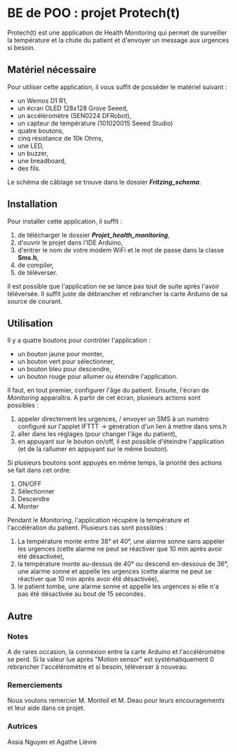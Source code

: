 # BE de POO : projet Protech(t)

Protech(t) est une application de Health Monitoring qui permet de surveiller la température et la chute du patient et d'envoyer un message aux urgences si besoin. 

## Matériel nécessaire

Pour utiliser cette application, il vous suffit de posséder le matériel suivant :
- un Wemos D1 R1,
- un écran OLED 128x128 Grove Seeed,
- un accéléromètre (SEN0224 DFRobot),
- un capteur de température (101020015 Seeed Studio)
- quatre boutons,
- cinq résistance de 10k Ohms,
- une LED,
- un buzzer,
- une breadboard,
- des fils.

Le schéma de câblage se trouve dans le dossier ***Fritzing_schema***.

## Installation

Pour installer cette application, il suffit :
1. de télécharger le dossier ***Projet_health_monitoring***,
2. d'ouvrir le projet dans l'IDE Arduino,
3. d'entrer le nom de votre modem WiFi et le mot de passe dans la classe **Sms.h**,
4. de compiler,
5. de téléverser.

Il est possible que l'application ne se lance pas tout de suite après l'avoir téléversée. Il suffit juste de débrancher et rebrancher la carte Arduino de sa source de courant.

## Utilisation

Il y a quatre boutons pour contrôler l'application :
- un bouton jaune pour monter,
- un bouton vert pour sélectionner,
- un bouton bleu pour descendre,
- un bouton rouge pour allumer ou éteindre l'application.

Il faut, en tout premier, configurer l'âge du patient. 
Ensuite, l'écran de *Monitoring* apparaîtra. A partir de cet écran, plusieurs actions sont possibles :
1. appeler directement les urgences, / envoyer un SMS à un numéro configuré sur l'applet IFTTT -> génération d'un lien à mettre dans sms.h
2. aller dans les réglages (pour changer l'âge du patient),
3. en appuyant sur le bouton on/off, il est possible d'éteindre l'application (et de la rallumer en appuyant sur le même bouton).

Si plusieurs boutons sont appuyés en même temps, la priorité des actions se fait dans cet ordre: 
1. ON/OFF 
2. Sélectionner 
3. Descendre 
4. Monter 

Pendant le *Monitoring*, l'application récupère la température et l'accélération du patient. Plusieurs cas sont possibles :
1. La température monte entre 38° et 40°, une alarme sonne sans appeler les urgences (cette alarme ne peut se réactiver que 10 min après avoir été désactivée),
2. la température monte au-dessus de 40° ou descend en-dessous de 36°, une alarme sonne et appelle les urgences (cette alarme ne peut se réactiver que 10 min après avoir été désactivée),
3. le patient tombe, une alarme sonne et appelle les urgences si elle n'a pas été désactivée au bout de 15 secondes.

## Autre

### Notes

A de rares occasion, la connexion entre la carte Arduino et l'accéléromètre se perd. Si la valeur lue après "Motion sensor" est systématiquement 0 rebrancher l'accéléromètre et si besoin, téléverser à nouveau.

### Remerciements

Nous voulons remercier M. Monteil et M. Deau pour leurs encouragements et leur aide dans ce projet. 

### Autrices

Assia Nguyen et Agathe Lièvre
